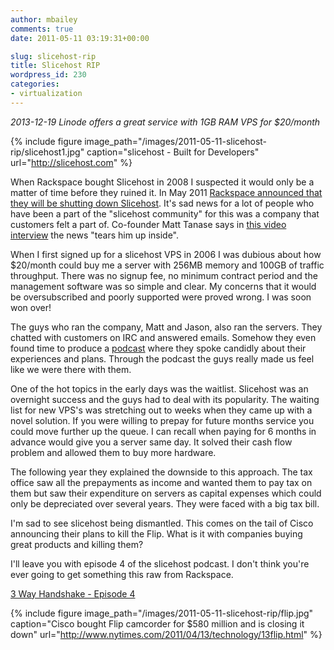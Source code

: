 ```yaml
---
author: mbailey
comments: true
date: 2011-05-11 03:19:31+00:00

slug: slicehost-rip
title: Slicehost RIP
wordpress_id: 230
categories:
- virtualization
---
```


*2013-12-19 Linode offers a great service with 1GB RAM VPS for $20/month*

{% 
  include figure
  image_path="/images/2011-05-11-slicehost-rip/slicehost1.jpg"
  caption="slicehost - Built for Developers"
  url="http://slicehost.com"
%}

When Rackspace bought Slicehost in 2008 I suspected it would only be a matter
of time before they ruined it. In May 2011 [Rackspace announced that they will
be shutting down Slicehost][1]. It's sad news for a lot of people who have been
a part of the "slicehost community" for this was a company that customers felt
a part of. Co-founder Matt Tanase says in [this video interview][2] the news
"tears him up inside".

When I first signed up for a slicehost VPS in 2006 I was dubious about how
$20/month could buy me a server with 256MB memory and 100GB of traffic
throughput. There was no signup fee, no minimum contract period and the
management software was so simple and clear. My concerns that it would be
oversubscribed and poorly supported were proved wrong. I was soon won over!

The guys who ran the company, Matt and Jason, also ran the servers. They
chatted with customers on IRC and answered emails. Somehow they even found time
to produce a [podcast](http://podcast.slicehost.com) where they spoke candidly
about their experiences and plans. Through the podcast the guys really made us
feel like we were there with them.

One of the hot topics in the early days was the waitlist. Slicehost was an
overnight success and the guys had to deal with its popularity. The waiting
list for new VPS's was stretching out to weeks when they came up with a novel
solution. If you were willing to prepay for future months service you could
move further up the queue. I can recall when paying for 6 months in advance
would give you a server same day. It solved their cash flow problem and allowed
them to buy more hardware.

The following year they explained the downside to this approach. The tax office
saw all the prepayments as income and wanted them to pay tax on them but saw
their expenditure on servers as capital expenses which could only be
depreciated over several years. They were faced with a big tax bill.

I'm sad to see slicehost being dismantled. This comes on the tail of Cisco
announcing their plans to kill the Flip. What is it with companies buying great
products and killing them?

I'll leave you with episode 4 of the slicehost podcast. I don't think you're
ever going to get something this raw from Rackspace.

[3 Way Handshake - Episode 4](/images/2011-05-11-slicehost-rip/2011/05/episode_4.mp3)

{% 
  include figure
  image_path="/images/2011-05-11-slicehost-rip/flip.jpg"
  caption="Cisco bought Flip camcorder for $580 million and is closing it down"
  url="http://www.nytimes.com/2011/04/13/technology/13flip.html"
%}

[1]: http://gigaom.com/cloud/rackspace-shutters-slicehost-for-openstack-future/
[2]: http://thestartupfoundry.com/2011/05/05/matt-tanase-a-founder-of-slicehost-on-rackspaces-decision-to-kill-slicehost/
